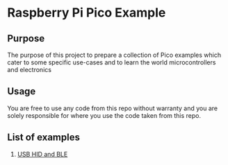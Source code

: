 # Raspberry Pi Pico Example

## Purpose
The purpose of this project to prepare a collection of Pico examples which cater to some specific use-cases and to learn the world microcontrollers and electronics

## Usage
You are free to use any code from this repo without warranty and you are solely responsible for where you use the code taken from this repo.

## List of examples
1. [USB HID and BLE](./usb_hid/)